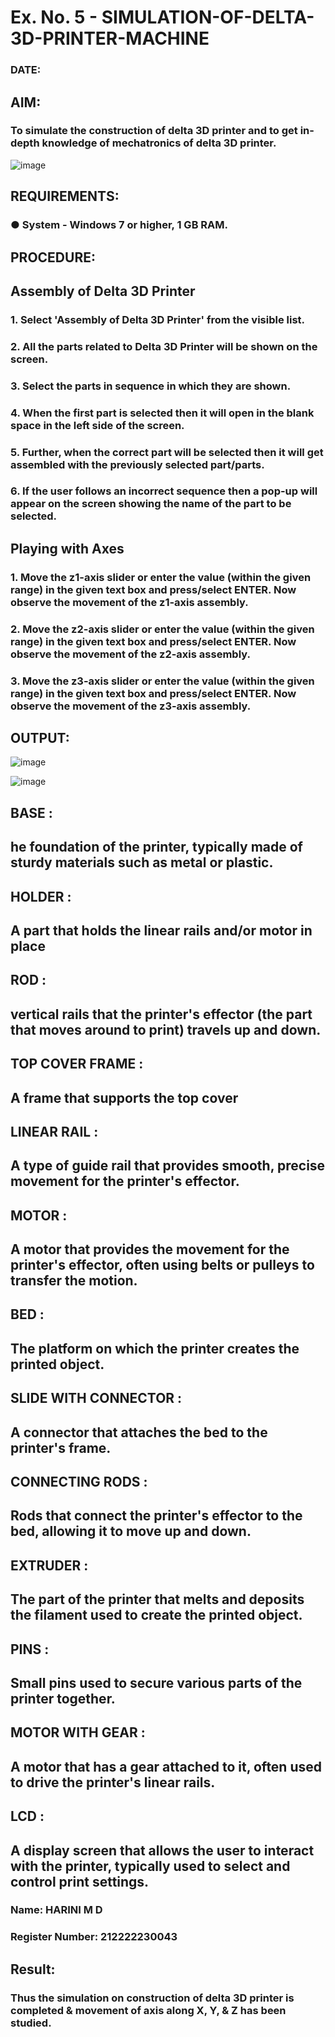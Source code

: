 # Ex. No. 5 - SIMULATION-OF-DELTA-3D-PRINTER-MACHINE

### DATE: 
## AIM:
### To simulate the construction of delta 3D printer and to get in-depth knowledge of mechatronics of delta 3D printer.

![image](https://github.com/Sellakumar1987/Ex.-No.-5---SIMULATION-OF-DELTA-3D-PRINTER-MACHINE/assets/113594316/c784471e-098f-456d-9c1b-e9f0ce56cc9b)

## REQUIREMENTS:
### ●	System - Windows 7 or higher, 1 GB RAM.

## PROCEDURE:

## Assembly of Delta 3D Printer
### 1.	Select 'Assembly of Delta 3D Printer' from the visible list.
### 2.	All the parts related to Delta 3D Printer will be shown on the screen.
### 3.	Select the parts in sequence in which they are shown.
### 4.	When the first part is selected then it will open in the blank space in the left side of the screen.
### 5.	Further, when the correct part will be selected then it will get assembled with the previously selected part/parts.
### 6.	If the user follows an incorrect sequence then a pop-up will appear on the screen showing the name of the part to be selected.

## Playing with Axes
### 1.	Move the z1-axis slider or enter the value (within the given range) in the given text box and press/select ENTER. Now observe the movement of the z1-axis assembly.
### 2.	Move the z2-axis slider or enter the value (within the given range) in the given text box and press/select ENTER. Now observe the movement of the z2-axis assembly.
### 3.	Move the z3-axis slider or enter the value (within the given range) in the given text box and press/select ENTER. Now observe the movement of the z3-axis assembly.

## OUTPUT:
![image](https://github.com/Sellakumar1987/Ex.-No.-5---SIMULATION-OF-DELTA-3D-PRINTER-MACHINE/assets/113594316/10304caa-3e0f-4c4a-bd73-3cadb477a64b)

![image](https://github.com/Sellakumar1987/Ex.-No.-5---SIMULATION-OF-DELTA-3D-PRINTER-MACHINE/assets/113594316/1f3e6b6d-0724-41dc-b7d2-15516060d066)

## BASE :
## he foundation of the printer, typically made of sturdy materials such as metal or plastic.
## HOLDER :
## A part that holds the linear rails and/or motor in place
## ROD :
## vertical rails that the printer's effector (the part that moves around to print) travels up and down.
## TOP COVER FRAME :
## A frame that supports the top cover
## LINEAR RAIL :
## A type of guide rail that provides smooth, precise movement for the printer's effector.
## MOTOR :
## A motor that provides the movement for the printer's effector, often using belts or pulleys to transfer the motion.
## BED :
## The platform on which the printer creates the printed object.
## SLIDE WITH CONNECTOR :
## A connector that attaches the bed to the printer's frame.
## CONNECTING RODS :
## Rods that connect the printer's effector to the bed, allowing it to move up and down.
## EXTRUDER :
## The part of the printer that melts and deposits the filament used to create the printed object.
## PINS :
## Small pins used to secure various parts of the printer together.
## MOTOR WITH GEAR :
## A motor that has a gear attached to it, often used to drive the printer's linear rails.
## LCD :
## A display screen that allows the user to interact with the printer, typically used to select and control print settings.

### Name: HARINI M D
### Register Number: 212222230043

## Result: 
### Thus the simulation on construction of delta 3D printer is completed & movement of axis along X, Y, & Z has been studied.

